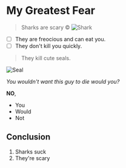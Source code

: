 # My Greatest Fear
> Sharks are scary
&copy;
![Shark](https://assets.weforum.org/article/image/zrK1DJOTjj_sOqcvrmwhV6UAeppYSUXM_9FvM8MkRds.jpg)

- [ ] They are freocious and can eat you.
- [ ] They don't kill you quickly.

> They kill cute seals.


![Seal](https://files.worldwildlife.org/wwfcmsprod/images/HERO_harbor_seal_on_ice/hero_small/41yzw17euy_Harbor_Seal_on_Ice_close_0357_6_11_07.jpg)

_You wouldn't want this guy to die would you?_

**NO**, 
* You
* Would
* Not

## Conclusion

1. Sharks suck
2. They're scary










<I made this all up I have no fears.>
